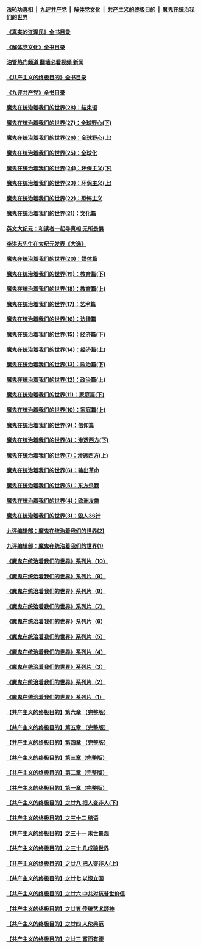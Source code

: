 ####  [法轮功真相](../../../../basic/blob/master/README.md?t=08120231) &nbsp;|&nbsp; [九评共产党](../../../../9ping.md/blob/master/README.md?t=08120231) &nbsp;|&nbsp; [解体党文化](../../../../jtdwh.md/blob/master/README.md?t=08120231)  &nbsp;|&nbsp; [共产主义的终极目的](../../../../gczydzjmd.md/blob/master/README.md?t=08120231) &nbsp;|&nbsp; [魔鬼在统治我们的世界](../../../../mgztzwmdsj.md/blob/master/README.md?t=08120231) 

#### [《真实的江泽民》全书目录](../pages/nsc422/n13721399.md?t=08120231) 

#### [《解体党文化》全书目录](../pages/nsc422/n13721157.md?t=08120231) 

#### [油管热门频道 翻墙必看视频 新闻](http://45.76.130.85:81/youtube.html?08120231)

#### [《共产主义的终极目的》全书目录](../pages/nsc422/n13721048.md?t=08120231) 

#### [《九评共产党》全书目录](../pages/nsc422/n13708085.md?t=08120231) 

#### [魔鬼在统治着我们的世界(28)：结束语](../pages/nsc422/n10936246.md?t=08120231) 

#### [魔鬼在统治着我们的世界(27)：全球野心(下)](../pages/nsc422/n10928319.md?t=08120231) 

#### [魔鬼在统治着我们的世界(26)：全球野心(上)](../pages/nsc422/n10900318.md?t=08120231) 

#### [魔鬼在统治着我们的世界(25)：全球化](../pages/nsc422/n10788205.md?t=08120231) 

#### [魔鬼在统治着我们的世界(24)：环保主义(下)](../pages/nsc422/n10695307.md?t=08120231) 

#### [魔鬼在统治着我们的世界(23)：环保主义(上)](../pages/nsc422/n10688613.md?t=08120231) 

#### [魔鬼在统治着我们的世界(22)：恐怖主义](../pages/nsc422/n10614727.md?t=08120231) 

#### [魔鬼在统治着我们的世界(21)：文化篇](../pages/nsc422/n10597706.md?t=08120231) 

#### [英文大纪元：和读者一起寻真相 无所畏惧](../pages/nsc422/n12542027.md?t=08120231) 

#### [李洪志先生在大纪元发表《大选》](../pages/nsc422/n12534746.md?t=08120231) 

#### [魔鬼在统治着我们的世界(20)：媒体篇](../pages/nsc422/n10586579.md?t=08120231) 

#### [魔鬼在统治着我们的世界(19)：教育篇(下)](../pages/nsc422/n10564808.md?t=08120231) 

#### [魔鬼在统治着我们的世界(18)：教育篇(上)](../pages/nsc422/n10526970.md?t=08120231) 

#### [魔鬼在统治着我们的世界(17)：艺术篇](../pages/nsc422/n10499093.md?t=08120231) 

#### [魔鬼在统治着我们的世界(16)：法律篇](../pages/nsc422/n10485969.md?t=08120231) 

#### [魔鬼在统治着我们的世界(15)：经济篇(下)](../pages/nsc422/n10469975.md?t=08120231) 

#### [魔鬼在统治着我们的世界(14)：经济篇(上)](../pages/nsc422/n10457370.md?t=08120231) 

#### [魔鬼在统治着我们的世界(13)：政治篇(下)](../pages/nsc422/n10448270.md?t=08120231) 

#### [魔鬼在统治着我们的世界(12)：政治篇(上)](../pages/nsc422/n10444576.md?t=08120231) 

#### [魔鬼在统治着我们的世界(11)：家庭篇(下)](../pages/nsc422/n10440961.md?t=08120231) 

#### [魔鬼在统治着我们的世界(10)：家庭篇(上)](../pages/nsc422/n10435448.md?t=08120231) 

#### [魔鬼在统治着我们的世界(9)：信仰篇](../pages/nsc422/n10432159.md?t=08120231) 

#### [魔鬼在统治着我们的世界(8)：渗透西方(下)](../pages/nsc422/n10429603.md?t=08120231) 

#### [魔鬼在统治着我们的世界(7)：渗透西方(上)](../pages/nsc422/n10426013.md?t=08120231) 

#### [魔鬼在统治着我们的世界(6)：输出革命](../pages/nsc422/n10421536.md?t=08120231) 

#### [魔鬼在统治着我们的世界(5)：东方杀戮](../pages/nsc422/n10417707.md?t=08120231) 

#### [魔鬼在统治着我们的世界(4)：欧洲发端](../pages/nsc422/n10414890.md?t=08120231) 

#### [魔鬼在统治着我们的世界(3)：毁人36计](../pages/nsc422/n10411583.md?t=08120231) 

#### [九评编辑部：魔鬼在统治着我们的世界(2)](../pages/nsc422/n10410036.md?t=08120231) 

#### [九评编辑部：魔鬼在统治着我们的世界(1)](../pages/nsc422/n10406825.md?t=08120231) 

#### [《魔鬼在统治着我们的世界》系列片（10）](../pages/nsc422/n12292670.md?t=08120231) 

#### [《魔鬼在统治着我们的世界》系列片（9）](../pages/nsc422/n12290859.md?t=08120231) 

#### [《魔鬼在统治着我们的世界》系列片（8）](../pages/nsc422/n12287445.md?t=08120231) 

#### [《魔鬼在统治着我们的世界》系列片（7）](../pages/nsc422/n12283425.md?t=08120231) 

#### [《魔鬼在统治着我们的世界》系列片（6）](../pages/nsc422/n12282314.md?t=08120231) 

#### [《魔鬼在统治着我们的世界》系列片（5）](../pages/nsc422/n12281419.md?t=08120231) 

#### [《魔鬼在统治着我们的世界》系列片（4）](../pages/nsc422/n12274024.md?t=08120231) 

#### [《魔鬼在统治着我们的世界》系列片（3）](../pages/nsc422/n12271322.md?t=08120231) 

#### [《魔鬼在统治着我们的世界》系列片（2）](../pages/nsc422/n12269049.md?t=08120231) 

#### [《魔鬼在统治着我们的世界》系列片（1）](../pages/nsc422/n12267575.md?t=08120231) 

#### [【共产主义的终极目的】第六章 （完整版）](../pages/nsc422/n11428913.md?t=08120231) 

#### [【共产主义的终极目的】第五章 （完整版）](../pages/nsc422/n11428912.md?t=08120231) 

#### [【共产主义的终极目的】第四章 （完整版）](../pages/nsc422/n11428907.md?t=08120231) 

#### [【共产主义的终极目的】第三章（完整版）](../pages/nsc422/n11428848.md?t=08120231) 

#### [【共产主义的终极目的】第二章（完整版）](../pages/nsc422/n11428831.md?t=08120231) 

#### [【共产主义的终极目的】第一章（完整版）](../pages/nsc422/n11417651.md?t=08120231) 

#### [【共产主义的终极目的】之廿九 把人变非人(下)](../pages/nsc422/n11344140.md?t=08120231) 

#### [【共产主义的终极目的】之三十二 结语](../pages/nsc422/n11360535.md?t=08120231) 

#### [【共产主义的终极目的】之三十一 末世景观](../pages/nsc422/n11351129.md?t=08120231) 

#### [【共产主义的终极目的】之三十 几成狼世界](../pages/nsc422/n11348280.md?t=08120231) 

#### [【共产主义的终极目的】之廿八 把人变非人(上)](../pages/nsc422/n11340492.md?t=08120231) 

#### [【共产主义的终极目的】之廿七 以恨立国](../pages/nsc422/n11336944.md?t=08120231) 

#### [【共产主义的终极目的】之廿六 中共对抗普世价值](../pages/nsc422/n11324785.md?t=08120231) 

#### [【共产主义的终极目的】之廿五 传统艺术颂神](../pages/nsc422/n11296396.md?t=08120231) 

#### [【共产主义的终极目的】之廿四 人伦典范](../pages/nsc422/n11296397.md?t=08120231) 

#### [【共产主义的终极目的】之廿三 富而有德](../pages/nsc422/n11283598.md?t=08120231) 

<img src='http://gfw-breaker.win/goodnews/indexes/nsc422.md' width='0px' height='0px'/>
